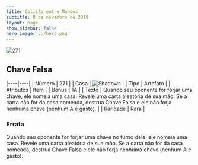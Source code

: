 ```yaml
---
title: Colisão entre Mundos
subtitle: 8 de novembro de 2019
layout: page
show_sidebar: false
hero_image: ../hero.png
---
```


![271](https://cdn.keyforgegame.com/media/card_front/pt/452_271_4XF858RWQCHX_pt.png)

## Chave Falsa

|----|----|
| Número | 271 |
| Casa | ![Shadows](https://archonarcana.com/images/thumb/e/ee/Shadows.png/22px-Shadows.png "Sombras") |
| Tipo | Artefato |
| Atributos | Item |
| Bônus | 1A |
| Texto | Quando seu oponente for forjar uma chave, ele nomeia uma casa. Revele uma carta aleatória de sua mão. Se a carta não for da casa nomeada, destrua Chave Falsa e ele não forja nenhuma chave (nenhum A é gasto). |
| Raridade | Rara |

### Errata

Quando seu oponente for forjar uma chave no turno dele, ele nomeia uma casa. Revele uma carta aleatória de sua mão. Se a carta não for da casa nomeada, destrua Chave Falsa e ele não forja nenhuma chave (nenhum A é gasto).
